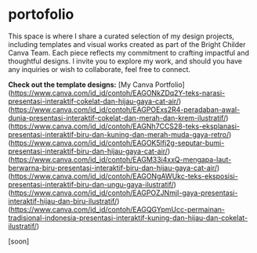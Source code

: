 # portofolio
This space is where I share a curated selection of my design projects, including templates and visual works created as part of the Bright Childer Canva Team. Each piece reflects my commitment to crafting impactful and thoughtful designs. I invite you to explore my work, and should you have any inquiries or wish to collaborate, feel free to connect.

**Check out the template designs:** 
[My Canva Portfolio]
(https://www.canva.com/id_id/contoh/EAGONkZDq2Y-teks-narasi-presentasi-interaktif-cokelat-dan-hijau-gaya-cat-air/)
(https://www.canva.com/id_id/contoh/EAGPOExs2R4-peradaban-awal-dunia-presentasi-interaktif-cokelat-dan-merah-dan-krem-ilustratif/)
(https://www.canva.com/id_id/contoh/EAGNh7CCS28-teks-eksplanasi-presentasi-interaktif-biru-dan-kuning-dan-merah-muda-gaya-retro/)
(https://www.canva.com/id_id/contoh/EAGOK5lfj2g-seputar-bumi-presentasi-interaktif-biru-dan-hijau-gaya-cat-air/)
(https://www.canva.com/id_id/contoh/EAGM33i4xxQ-mengapa-laut-berwarna-biru-presentasi-interaktif-biru-dan-hijau-gaya-cat-air/)
(https://www.canva.com/id_id/contoh/EAGONgAWUkc-teks-eksposisi-presentasi-interaktif-biru-dan-ungu-gaya-ilustratif/)
(https://www.canva.com/id_id/contoh/EAGPOZJNmjI-gaya-presentasi-interaktif-hijau-dan-biru-ilustratif/)
(https://www.canva.com/id_id/contoh/EAGQGYpmUcc-permainan-tradisional-indonesia-presentasi-interaktif-kuning-dan-hijau-dan-cokelat-ilustratif/)

[soon]

